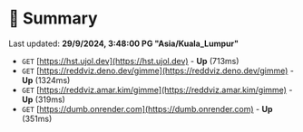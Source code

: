 # 📖 Summary
Last updated: **29/9/2024, 3:48:00 PG "Asia/Kuala_Lumpur"**

- `GET` [https://hst.ujol.dev](https://hst.ujol.dev) - **Up** (713ms)
- `GET` [https://reddviz.deno.dev/gimme](https://reddviz.deno.dev/gimme) - **Up** (1324ms)
- `GET` [https://reddviz.amar.kim/gimme](https://reddviz.amar.kim/gimme) - **Up** (319ms)
- `GET` [https://dumb.onrender.com](https://dumb.onrender.com) - **Up** (351ms)
